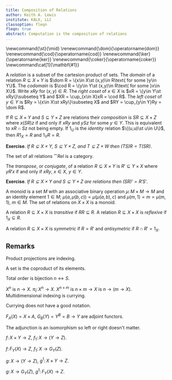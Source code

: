 ```yaml
---
title: Composition of Relations
author: Keith A. Lewis
institute: KALX, LLC
classoption: fleqn
fleqn: true
abstract: Computation is the composition of relations
...
```


\newcommand{\st}{\mid}
\renewcommand{\dom}{\operatorname{dom}}
\renewcommand{\cod}{\operatorname{cod}}
\renewcommand{\ker}{\operatorname{ker}}
\renewcommand{\coker}{\operatorname{coker}}
\newcommand\cat[1]{\mathbf{#1}}

A _relation_ is a subset of the cartesion product of sets. 
The _domain_ of a relation $R\subseteq X\times Y$ is
$\dom R = \{x\in X\st (x,y)\in R\text{ for some }y\in Y\}$.
The _codomain_ is $\cod R = \{y\in Y\st (x,y)\in R\text{ for some }x\in X\}$. 
Write $xRy$ for $(x,y)\in R$. The _right coset_ of $x\in X$ is $xR = \{y\in Y\st xRy\}\subseteq Y$
and $XR = \cup_{x\in X}xR = \cod R$.  The _left coset_ of $y\in Y$ is
$Ry = \{x\in X\st xRy\}\subseteq X$ and $RY = \cup_{y\in Y}Ry = \dom R$.

If $R\subseteq X\times Y$ and $S\subseteq Y\times Z$ are relations
their _composition_ is $SR\subseteq X\times Z$ where
$x(SR)z$ if and only if $xRy$ and $ySz$
for some $y\in Y$. This is equivalent to $xR\cap Sz$ not being empty.
If $1_U$ is the _identity_ relation $\{(u,u)\st u\in U\}$,
then $R1_X = R$ and $1_YR = R$.

__Exercise__. _If $R\subseteq X\times Y$, $S\subseteq Y\times Z$, and $T\subseteq Z\times W$
then $(TS)R = T(SR)$_.

The set of all relations $\cat{Rel}$ is a category.

The _transpose_, or _conjugate_, of a relation $R\subseteq X\times Y$
is $R'\subseteq Y\times X$ where $yR'x$ if and only if $xRy$, $x\in X$, $y\in Y$.

__Exercise__. _If $R\subseteq X\times Y$ and $S\subseteq Y\times Z$ are relations then $(SR)' = R'S'$_.  

A monoid is a set $M$ with an associative binary operation $μ\colon
M\times M\to M$ and an identity element $1\in M$; $μ(a,μ(b,c)) =
μ(μ(a,b),c)$ and $μ(m,1) = m = μ(m,1)$, $m\in M$.  The set of
relations on $X\times X$ is a monoid.


A relation $R\subseteq X\times X$ is _transitive_ if $RR \subseteq R$.
A relation $R\subseteq X\times X$ is _reflexive_ if $1_X \subseteq R$.

A relation $R\subseteq X\times X$ is _symmetric_ if $R = R'$ and _antisymetric_ if $R\cap R' = 1_X$.

## Remarks

Product projections are indexing.

A set is the coproduct of its elements.

Total order is bijection $n \leftrightarrow S$.

$X^n$ is $n\to X$. $π_i\colon X^n\to X$. $X^{n\times m}$ is $n\times m\to X$ is $n\to(m\to X)$.
Multidimensional indexing is currying.

Currying does not have a good notation.

$F_A(X) = X \times A$, $G_B(Y) = Y^B = B\to Y$ are adjoint functors.

The adjunction is an isomorphism so left or right doesn't matter.

$f\colon X\times Y\to Z$, $f_1\colon X\to(Y\to Z)$.

$f\colon F_Y(X)\to Z$, $f_1\colon X\to G_Y(Z)$.

$g\colon X\to(Y\to Z)$, $g^1\colon X\times Y\to Z$.

$g\colon X\to G_Y(Z)$, $g^1\colon F_Y(X)\to Z$.
